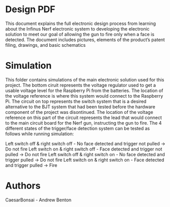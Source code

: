 # Design PDF

This document explains the full electronic design process from learning about the Infinus Nerf electronic system to developing the electronic solution to meet our goal of allowing the gun to fire only when a face is detected. The document includes pictures, elements of the product’s patent filing, drawings, and basic schematics

# Simulation

This folder contains simulations of the main electronic solution used for this project. The bottom ciruit represents the voltage regulator used to get a usable voltage level for the Raspberry Pi from the batteries. The location of the voltage reference is where this system would connect to the Raspberry Pi. The circuit on top represents the switch system that is a desired alternative to the BJT system that had been tested before the hardware component of the project was disontinued. The location of the voltage reference on this part of the circuit represents the lead that would connect to the main circuit board for the Nerf gun, instructing the gun to fire. The 4 different states of the trigger/face detection system can be tested as follows while running simulation:

Left switch off & right switch off - No face detected and trigger not pulled -> Do not fire
Left switch on & right switch off - Face detected and trigger not pulled -> Do not fire
Left switch off & right switch on - No face detected and trigger pulled -> Do not fire
Left switch on & right switch on - Face detected and trigger pulled -> Fire

# Authors
CaesarBonsai - Andrew Benton

